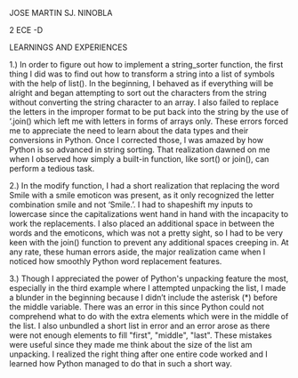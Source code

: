 JOSE MARTIN SJ. NINOBLA

2 ECE -D 

LEARNINGS AND EXPERIENCES

1.) In order to figure out how to implement a string_sorter function, the first thing I did was to find out how to
transform a string into a list of symbols with the help of list(). In the beginning, I behaved as if everything will be
alright and began attempting to sort out the characters from the string without converting the string character
to an array. 
I also failed to replace the letters in the improper format to be put back into the string by the use of ‘.join() which left me with letters in forms of arrays only. 
These errors forced me to appreciate the need to learn about the data types and their conversions in Python.
Once I corrected those, I was amazed by how Python is so advanced in string sorting. 
That realization dawned on me when I observed how simply a built-in function, like sort() or join(), can perform a tedious task.

2.) In the modify function, I had a short realization that replacing the word Smile with a smile emoticon was present, as it only recognized the letter combination smile and not ‘Smile.’.
I had to shapeshift my inputs to lowercase since the capitalizations went hand in hand with the incapacity to work the replacements.
I also placed an additional space in between the words and the emoticons, which was not a pretty sight, so I had to be very keen with the join() function to prevent any additional spaces creeping in.
At any rate, these human errors aside, the major realization came when I noticed how smoothly Python word replacement features.

3.) Though I appreciated the power of Python's unpacking feature the most, especially in the third example where I attempted unpacking the list, 
I made a blunder in the beginning because I didn’t include the asterisk (*) before the middle variable. 
There was an error in this since Python could not comprehend what to do with the extra elements which were in the middle of the list. 
I also unbundled a short list in error and an error arose as there were not enough elements to fill "first", "middle", "last". 
These mistakes were useful since they made me think about the size of the list am unpacking. 
I realized the right thing after one entire code worked and I learned how Python managed to do that in such a short way.
